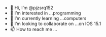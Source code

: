 - 👋 Hi, I’m @pjzsrq152
- 👀 I’m interested in ...programming 
- 🌱 I’m currently learning ...computers 
- 💞️ I’m looking to collaborate on ...on IOS 15.1
- 📫 How to reach me ...

<!---
pjzsrq152/pjzsrq152 is a ✨ special ✨ repository because its `README.md` (this file) appears on your GitHub profile.
You can click the Preview link to take a look at your changes.
--->
